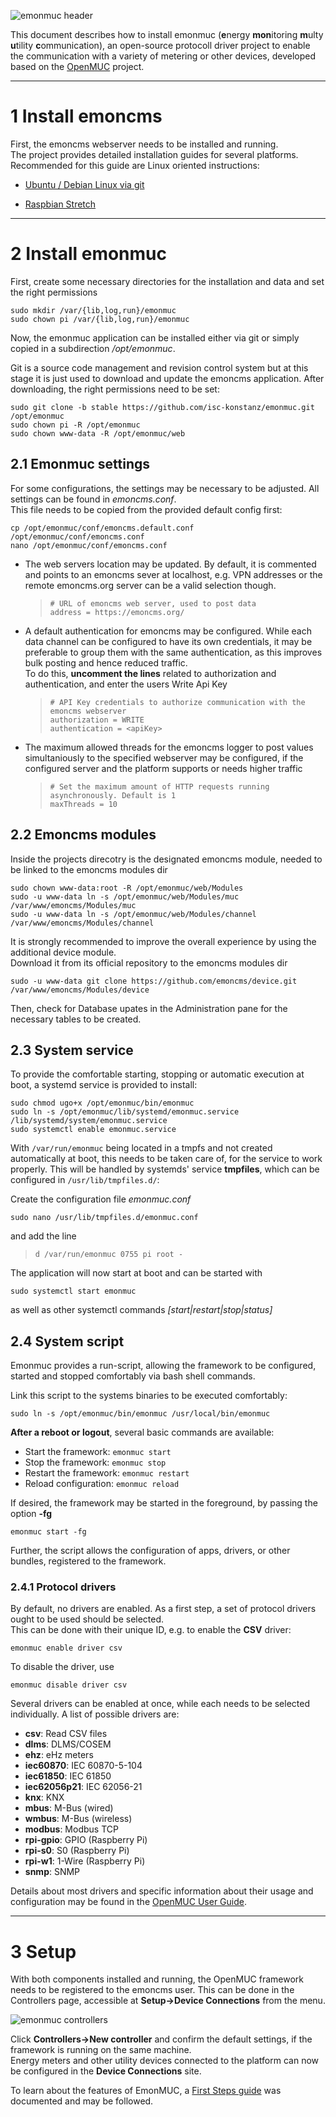 ![emonmuc header](https://github.com/isc-konstanz/emonmuc/blob/master/doc/img/emonmuc-logo.png)

This document describes how to install emonmuc (**e**nergy **mon**itoring **m**ulty **u**tility **c**ommunication), an open-source protocoll driver project to enable the communication with a variety of metering or other devices, developed based on the [OpenMUC](https://www.openmuc.org/) project.


---------------

# 1 Install emoncms

First, the emoncms webserver needs to be installed and running.  
The project provides detailed installation guides for several platforms. Recommended for this guide are Linux oriented instructions:

- [Ubuntu / Debian Linux via git](https://github.com/emoncms/emoncms/blob/master/docs/LinuxInstall.md)

- [Raspbian Stretch](https://github.com/emoncms/emoncms/blob/master/docs/RaspberryPi/readme.md)


---------------

# 2 Install emonmuc

First, create some necessary directories for the installation and data and set the right permissions

~~~
sudo mkdir /var/{lib,log,run}/emonmuc
sudo chown pi /var/{lib,log,run}/emonmuc
~~~

Now, the emonmuc application can be installed either via git or simply copied in a subdirection */opt/emonmuc*.

Git is a source code management and revision control system but at this stage it is just used to download and update the emoncms application. After downloading, the right permissions need to be set:

~~~
sudo git clone -b stable https://github.com/isc-konstanz/emonmuc.git /opt/emonmuc
sudo chown pi -R /opt/emonmuc
sudo chown www-data -R /opt/emonmuc/web
~~~


## 2.1 Emonmuc settings

For some configurations, the settings may be necessary to be adjusted. All settings can be found in *emoncms.conf*.  
This file needs to be copied from the provided default config first:  

~~~
cp /opt/emonmuc/conf/emoncms.default.conf /opt/emonmuc/conf/emoncms.conf
nano /opt/emonmuc/conf/emoncms.conf
~~~

- The web servers location may be updated. By default, it is commented and points to an emoncms sever at localhost, e.g. VPN addresses or the remote emoncms.org server can be a valid selection though.  
   >     # URL of emoncms web server, used to post data
   >     address = https://emoncms.org/

- A default authentication for emoncms may be configured. While each data channel can be configured to have its own credentials, it may be preferable to group them with the same authentication, as this improves bulk posting and hence reduced traffic.  
To do this, **uncomment the lines** related to authorization and authentication, and enter the users Write Api Key  
   >     # API Key credentials to authorize communication with the emoncms webserver
   >     authorization = WRITE
   >     authentication = <apiKey>

- The maximum allowed threads for the emoncms logger to post values simultaniously to the specified webserver may be configured, if the configured server and the platform supports or needs higher traffic  
   >     # Set the maximum amount of HTTP requests running asynchronously. Default is 1
   >     maxThreads = 10


## 2.2 Emoncms modules

Inside the projects direcotry is the designated emoncms module, needed to be linked to the emoncms modules dir

~~~
sudo chown www-data:root -R /opt/emonmuc/web/Modules
sudo -u www-data ln -s /opt/emonmuc/web/Modules/muc /var/www/emoncms/Modules/muc
sudo -u www-data ln -s /opt/emonmuc/web/Modules/channel /var/www/emoncms/Modules/channel
~~~

It is strongly recommended to improve the overall experience by using the additional device module.  
Download it from its official repository to the emoncms modules dir

~~~
sudo -u www-data git clone https://github.com/emoncms/device.git /var/www/emoncms/Modules/device
~~~

Then, check for Database upates in the Administration pane for the necessary tables to be created.


## 2.3 System service

To provide the comfortable starting, stopping or automatic execution at boot, a systemd service is provided to install:

~~~
sudo chmod ugo+x /opt/emonmuc/bin/emonmuc
sudo ln -s /opt/emonmuc/lib/systemd/emonmuc.service /lib/systemd/system/emonmuc.service
sudo systemctl enable emonmuc.service
~~~

With `/var/run/emonmuc` being located in a tmpfs and not created automatically at boot, this needs to be taken care of, for the service to work properly.
This will be handled by systemds' service **tmpfiles**, which can be configured in `/usr/lib/tmpfiles.d/`:

Create the configuration file *emonmuc.conf*

~~~
sudo nano /usr/lib/tmpfiles.d/emonmuc.conf
~~~

and add the line
>     d /var/run/emonmuc 0755 pi root -

The application will now start at boot and can be started with

~~~
sudo systemctl start emonmuc
~~~

as well as other systemctl commands *[start|restart|stop|status]*


## 2.4 System script

Emonmuc provides a run-script, allowing the framework to be configured, started and stopped comfortably via bash shell commands.

Link this script to the systems binaries to be executed comfortably:

~~~
sudo ln -s /opt/emonmuc/bin/emonmuc /usr/local/bin/emonmuc
~~~

**After a reboot or logout**, several basic commands are available:

 - Start the framework: `emonmuc start`
 - Stop the framework: `emonmuc stop`
 - Restart the framework: `emonmuc restart`
 - Reload configuration: `emonmuc reload`

If desired, the framework may be started in the foreground, by passing the option **-fg**

~~~
emonmuc start -fg
~~~

Further, the script allows the configuration of apps, drivers, or other bundles, registered to the framework.


### 2.4.1 Protocol drivers

By default, no drivers are enabled. As a first step, a set of protocol drivers ought to be used should be selected.  
This can be done with their unique ID, e.g. to enable the **CSV** driver:

~~~
emonmuc enable driver csv
~~~

To disable the driver, use

~~~
emonmuc disable driver csv
~~~

Several drivers can be enabled at once, while each needs to be selected individually. A list of possible drivers are:

 - **csv**: Read CSV files
 - **dlms**: DLMS/COSEM
 - **ehz**: eHz meters
 - **iec60870**: IEC 60870-5-104
 - **iec61850**: IEC 61850
 - **iec62056p21**: IEC 62056-21
 - **knx**: KNX
 - **mbus**: M-Bus (wired)
 - **wmbus**: M-Bus (wireless)
 - **modbus**: Modbus TCP
 - **rpi-gpio**: GPIO (Raspberry Pi)
 - **rpi-s0**: S0 (Raspberry Pi)
 - **rpi-w1**: 1-Wire (Raspberry Pi)
 - **snmp**: SNMP
 
Details about most drivers and specific information about their usage and configuration may be found in the [OpenMUC User Guide](https://www.openmuc.org/openmuc/user-guide/).


---------------

# 3 Setup

With both components installed and running, the OpenMUC framework needs to be registered to the emoncms user. This can be done in the Controllers page, accessible at **Setup->Device Connections** from the menu.

![emonmuc controllers](https://github.com/isc-konstanz/emonmuc/blob/master/doc/img/emonmuc-controllers.JPG)

Click **Controllers->New controller** and confirm the default settings, if the framework is running on the same machine.  
Energy meters and other utility devices connected to the platform can now be configured in the **Device Connections** site.

To learn about the features of EmonMUC, a [First Steps guide](https://github.com/isc-konstanz/emonmuc/blob/master/doc/FirstSteps.md) was documented and may be followed.
